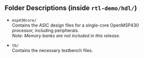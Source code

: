 ## Folder Descriptions (inside `rtl-demo/hdl/`)

- `msp430core/`  
  Contains the ASIC design files for a single-core OpenMSP430 processor, including peripherals.  
  *Note: Memory banks are not included in this release.*

- `tb/`  
  Contains the necessary testbench files.
